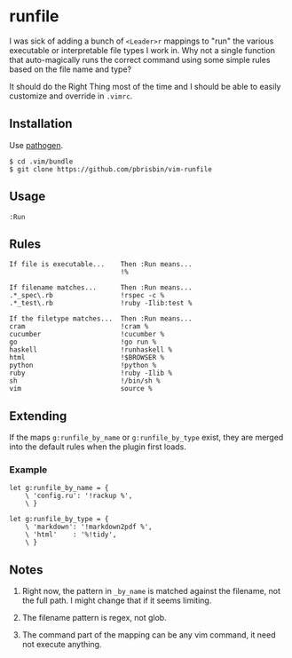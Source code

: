 # runfile

I was sick of adding a bunch of `<Leader>r` mappings to "run" the 
various executable or interpretable file types I work in. Why not a 
single function that auto-magically runs the correct command using some 
simple rules based on the file name and type?

It should do the Right Thing most of the time and I should be able to 
easily customize and override in `.vimrc`.

## Installation

Use [pathogen][].

```
$ cd .vim/bundle
$ git clone https://github.com/pbrisbin/vim-runfile
```

[pathogen]: https://github.com/tpope/vim-pathogen

## Usage

```vim
:Run
```

## Rules

```
If file is executable...    Then :Run means...
                            !%

If filename matches...      Then :Run means...
.*_spec\.rb                 !rspec -c %
.*_test\.rb                 !ruby -Ilib:test %

If the filetype matches...  Then :Run means...
cram                        !cram %
cucumber                    !cucumber %
go                          !go run %
haskell                     !runhaskell %
html                        !$BROWSER %
python                      !python %
ruby                        !ruby -Ilib %
sh                          !/bin/sh %
vim                         source %
```
## Extending

If the maps `g:runfile_by_name` or `g:runfile_by_type` exist, they are 
merged into the default rules when the plugin first loads.

### Example

```vim
let g:runfile_by_name = {
    \ 'config.ru': '!rackup %',
    \ }

let g:runfile_by_type = {
    \ 'markdown': '!markdown2pdf %',
    \ 'html'    : '%!tidy',
    \ }
```

## Notes

1. Right now, the pattern in `_by_name` is matched against the filename, 
   not the full path. I might change that if it seems limiting.

2. The filename pattern is regex, not glob.

3. The command part of the mapping can be any vim command, it need not 
   execute anything.
